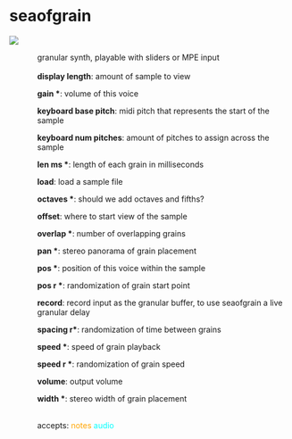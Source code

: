 
<a name=seaofgrain></a><br>
# <b>seaofgrain</b>
<img src="../images/seaofgrain.png"><br>
<div style="display:inline-block;margin-left:50px;">
granular synth, playable with sliders or MPE input<br/><br/>
<b>display length</b>: amount of sample to view<br>

<b>gain *</b>: volume of this voice<br>

<b>keyboard base pitch</b>: midi pitch that represents the start of the sample<br>

<b>keyboard num pitches</b>: amount of pitches to assign across the sample<br>

<b>len ms *</b>: length of each grain in milliseconds<br>

<b>load</b>: load a sample file<br>

<b>octaves *</b>: should we add octaves and fifths?<br>

<b>offset</b>: where to start view of the sample<br>

<b>overlap *</b>: number of overlapping grains<br>

<b>pan *</b>: stereo panorama of grain placement<br>

<b>pos *</b>: position of this voice within the sample<br>

<b>pos r *</b>: randomization of grain start point<br>

<b>record</b>: record input as the granular buffer, to use seaofgrain a live granular delay<br>

<b>spacing r*</b>: randomization of time between grains<br>

<b>speed *</b>: speed of grain playback<br>

<b>speed r *</b>: randomization of grain speed<br>

<b>volume</b>: output volume<br>

<b>width *</b>: stereo width of grain placement<br>

<br>accepts: <font color=orange>notes</font> <font color=cyan>audio</font> <br></div>
